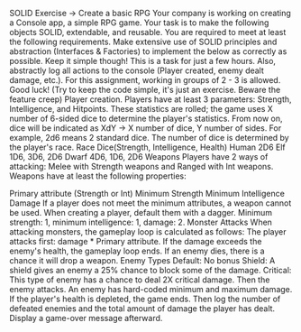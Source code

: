 SOLID Exercise -> Create a basic RPG
Your company is working on creating a Console app, a simple RPG game. Your task is to make the following objects SOLID, extendable, and reusable. You are required to meet at least the following requirements.
Make extensive use of SOLID principles and abstraction (Interfaces & Factories) to implement the below as correctly as possible. Keep it simple though! This is a task for just a few hours. Also, abstractly log all actions to the console (Player created, enemy dealt damage, etc.). For this assignment, working in groups of 2 - 3 is allowed. Good luck!
(Try to keep the code simple, it's just an exercise. Beware the feature creep)
Player creation.
Players have at least 3 parameters: Strength, Intelligence, and Hitpoints. These statistics are rolled; the game uses X number of 6-sided dice to determine the player's statistics. From now on, dice will be indicated as XdY -> X number of dice, Y number of sides. For example, 2d6 means 2 standard dice. The number of dice is determined by the player's race.
Race Dice(Strength, Intelligence, Health)
Human 2D6
Elf 1D6, 3D6, 2D6
Dwarf 4D6, 1D6, 2D6
Weapons
Players have 2 ways of attacking: Melee with Strength weapons and Ranged with Int weapons. Weapons have at least the following properties:

Primary attribute (Strength or Int)
Minimum Strength
Minimum Intelligence
Damage
If a player does not meet the minimum attributes, a weapon cannot be used. When creating a player, default them with a dagger. Minimum strength: 1, minimum intelligence: 1, damage: 2.
Monster Attacks
When attacking monsters, the gameplay loop is calculated as follows: The player attacks first: damage * Primary attribute. If the damage exceeds the enemy's health, the gameplay loop ends. If an enemy dies, there is a chance it will drop a weapon.
Enemy Types
Default: No bonus
Shield: A shield gives an enemy a 25% chance to block some of the damage.
Critical: This type of enemy has a chance to deal 2X critical damage.
Then the enemy attacks. An enemy has hard-coded minimum and maximum damage. If the player's health is depleted, the game ends. Then log the number of defeated enemies and the total amount of damage the player has dealt. Display a game-over message afterward.
